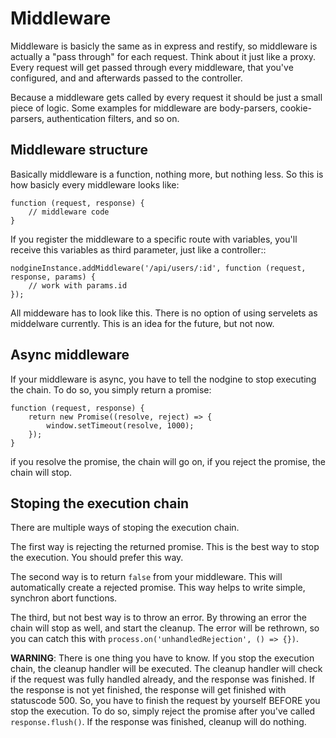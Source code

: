 # Middleware #

Middleware is basicly the same as in express and restify, so middleware is actually a
"pass through" for each request. Think about it just like a proxy. Every request will
get passed through every middleware, that you've configured, and and afterwards passed
to the controller.

Because a middleware gets called by every request it should be just a small piece of logic.
Some examples for middleware are body-parsers, cookie-parsers, authentication filters, and
so on.

## Middleware structure ##

Basically middleware is a function, nothing more, but nothing less. So this is how basicly
every middleware looks like:

    function (request, response) {
        // middleware code
    }

If you register the middleware to a specific route with variables, you'll receive this variables
as third parameter, just like a controller::

    nodgineInstance.addMiddleware('/api/users/:id', function (request, response, params) {
        // work with params.id
    });

All middeware has to look like this. There is no option of using servelets as middelware currently.
This is an idea for the future, but not now.

## Async middleware ##

If your middleware is async, you have to tell the nodgine to stop executing the chain. To do so,
you simply return a promise:

    function (request, response) {
        return new Promise((resolve, reject) => {
            window.setTimeout(resolve, 1000);
        });
    }
    
if you resolve the promise, the chain will go on, if you reject the promise, the chain will stop.

## Stoping the execution chain ##

There are multiple ways of stoping the execution chain.

The first way is rejecting the returned promise. This is the best way to stop the execution. You
should prefer this way.

The second way is to return `false` from your middleware. This will automatically create a rejected
promise. This way helps to write simple, synchron abort functions.

The third, but not best way is to throw an error. By throwing an error the chain will stop as well,
and start the cleanup. The error will be rethrown, so you can catch this with
`process.on('unhandledRejection', () => {})`.

**WARNING**: There is one thing you have to know. If you stop the execution chain, the cleanup handler
will be executed. The cleanup handler will check if the request was fully handled already, and the
response was finished. If the response is not yet finished, the response will get finished with statuscode
500. So, you have to finish the request by yourself BEFORE you stop the execution. To do so, simply reject
the promise after you've called `response.flush()`. If the response was finished, cleanup will do nothing.